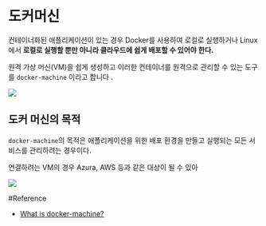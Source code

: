 # 도커머신

컨테이너화된 애플리케이션이 있는 경우 Docker를 사용하여 로컬로 실행하거나 
Linux 에서 **로컬로 실행할 뿐만 아니라 클라우드에 쉽게 배포할 수 있어야 한다.**

원격 가상 머신(VM)을 쉽게 생성하고 이러한 컨테이너를 원격으로 관리할 수 있는 도구를 `docker-machine` 이라고 합니다 .

![](https://img1.daumcdn.net/thumb/R1280x0/?scode=mtistory2&fname=https%3A%2F%2Ft1.daumcdn.net%2Fcfile%2Ftistory%2F995158475E1D5BB70B)


## 도커 머신의 목적

`docker-machine`의 목적은 애플리케이션을 위한 배포 환경을 만들고 실행되는 모든 서비스를 관리하려는 경우이다.

연결하려는 VM의 경우 Azura, AWS 등과 같은 대상이 될 수 있아

![](https://www.macadamian.com/wp-content/uploads/2017/01/1-KO-vKqNqGk_8feDcpePvQQ.png.webp)

#Reference

- [What is docker-machine?](https://www.macadamian.com/learn/docker-machine-basic-examples/)

